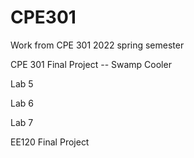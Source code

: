 # CPE301
Work from CPE 301 2022 spring semester

CPE 301 Final Project -- Swamp Cooler

Lab 5

Lab 6

Lab 7

EE120 Final Project
